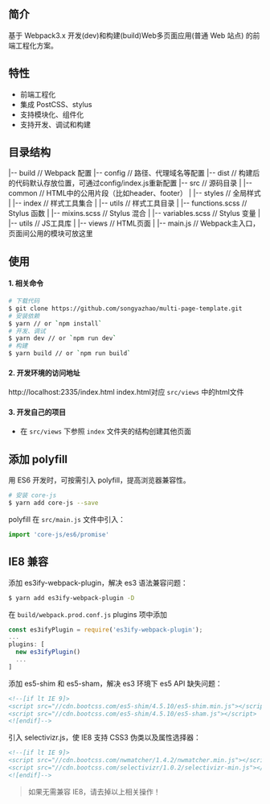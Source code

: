 ## 简介
基于 Webpack3.x 开发(dev)和构建(build)Web多页面应用(普通 Web 站点) 的前端工程化方案。

## 特性
- 前端工程化
- 集成 PostCSS、stylus
- 支持模块化、组件化
- 支持开发、调试和构建

## 目录结构
|-- build                             // Webpack 配置
|-- config                            // 路径、代理域名等配置
|-- dist                              // 构建后的代码默认存放位置，可通过config/index.js重新配置
|-- src                               // 源码目录
|   |-- common                        // HTML中的公用片段（比如header、footer）
|   |-- styles                        // 全局样式
|       |-- index                     // 样式工具集合
|       |-- utils                     // 样式工具目录
|           |-- functions.scss        // Stylus 函数
|           |-- mixins.scss           // Stylus 混合
|           |-- variables.scss        // Stylus 变量
|   |-- utils                         // JS工具库
|   |-- views                         // HTML页面
|   |-- main.js                       // Webpack主入口，页面间公用的模块可放这里

## 使用
#### 1. 相关命令
```bash
# 下载代码
$ git clone https://github.com/songyazhao/multi-page-template.git
# 安装依赖
$ yarn // or `npm install`
# 开发、调试
$ yarn dev // or `npm run dev`
# 构建
$ yarn build // or `npm run build`
```

#### 2. 开发环境的访问地址
http://localhost:2335/index.html
index.html对应 `src/views` 中的html文件

#### 3. 开发自己的项目
- 在 `src/views` 下参照 `index` 文件夹的结构创建其他页面

## 添加 polyfill
用 ES6 开发时，可按需引入 polyfill，提高浏览器兼容性。
```bash
# 安装 core-js
$ yarn add core-js --save
```
polyfill 在 `src/main.js` 文件中引入：
```js
import 'core-js/es6/promise'
```

## IE8 兼容
添加 es3ify-webpack-plugin，解决 es3 语法兼容问题：
```bash
$ yarn add es3ify-webpack-plugin -D
```
在 `build/webpack.prod.conf.js` plugins 项中添加
```js
const es3ifyPlugin = require('es3ify-webpack-plugin');
...
plugins: [
  new es3ifyPlugin()
  ...
]
```
添加 es5-shim 和 es5-sham，解决 es3 环境下 es5 API 缺失问题：
```html
<!--[if lt IE 9]>
<script src="//cdn.bootcss.com/es5-shim/4.5.10/es5-shim.min.js"></script>
<script src="//cdn.bootcss.com/es5-shim/4.5.10/es5-sham.js"></script>
<![endif]-->
```
引入 selectivizr.js，使 IE8 支持 CSS3 伪类以及属性选择器：
```html
<!--[if lt IE 9]>
<script src="//cdn.bootcss.com/nwmatcher/1.4.2/nwmatcher.min.js"></script>
<script src="//cdn.bootcss.com/selectivizr/1.0.2/selectivizr-min.js"></script>
<![endif]-->
```
> 如果无需兼容 IE8，请去掉以上相关操作！
